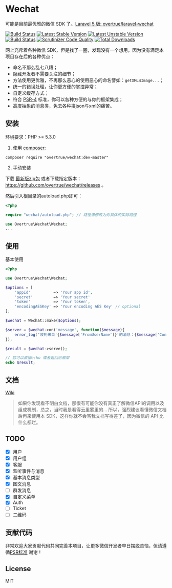 # Wechat

可能是目前最优雅的微信 SDK 了。[Laravel 5 版: overtrue/laravel-wechat](https://github.com/overtrue/laravel-wechat)

[![Build Status](https://travis-ci.org/overtrue/wechat.svg?branch=master)](https://travis-ci.org/overtrue/wechat)
[![Latest Stable Version](https://poser.pugx.org/overtrue/wechat/v/stable.svg)](https://packagist.org/packages/overtrue/wechat)
[![Latest Unstable Version](https://poser.pugx.org/overtrue/wechat/v/unstable.svg)](https://packagist.org/packages/overtrue/wechat)
[![Build Status](https://scrutinizer-ci.com/g/overtrue/wechat/badges/build.png?b=master)](https://scrutinizer-ci.com/g/overtrue/wechat/build-status/master)
[![Scrutinizer Code Quality](https://scrutinizer-ci.com/g/overtrue/wechat/badges/quality-score.png?b=master)](https://scrutinizer-ci.com/g/overtrue/wechat/?branch=master)
[![Total Downloads](https://poser.pugx.org/overtrue/wechat/downloads.svg)](https://packagist.org/packages/overtrue/wechat)

网上充斥着各种微信 SDK，但是找了一圈，发现没有一个想用，因为没有满足本项目存在后的各种优点：

 - 命名不那么乱七八糟；
 - 隐藏开发者不需要关注的细节；
 - 方法使用更优雅，不再那么恶心的使用恶心的命名譬如：`getXML4Image...`；
 - 统一的错误处理，让你更方便的掌控异常；
 - 自定义缓存方式；
 - 符合 [PSR-4](https://github.com/php-fig/fig-standards/blob/master/accepted/PSR-4-autoloader.md) 标准，你可以各种方便的与你的框架集成；
 - 高度抽象的消息类，免去各种拼json与xml的痛苦。

## 安装

环境要求：PHP >= 5.3.0

1. 使用 [composer](https://getcomposer.org/):

  ```shell
  composer require "overtrue/wechat:dev-master"
  ```

2. 手动安装

  下载 [最新版zip包](https://github.com/overtrue/wechat/archive/master.zip)  或者下载指定版本：https://github.com/overtrue/wechat/releases 。

  然后引入根目录的autoload.php即可：

  ```php
  <?php

  require "wechat/autoload.php"; // 路径请修改为你具体的实际路径

  use Overtrue\Wechat\Wechat;
  ...
  ```

## 使用

基本使用

```php
<?php

use Overtrue\Wechat\Wechat;

$options = [
    'appId'          => 'Your app id',
    'secret'         => 'Your secret'
    'token'          => 'Your token',
    'encodingAESKey' => 'Your encoding AES Key' // optional
];

$wechat = Wechat::make($options);

$server = $wechat->on('message', function($message){
    error_log("收到来自'{$message['FromUserName']}'的消息：{$message['Content']}");
});

$result = $wechat->serve();

// 您可以直接echo 或者返回给框架
echo $result;
```

## 文档

[Wiki](https://github.com/overtrue/wechat/wiki)

> 如果你发现看不明白文档，那很有可能你没有真正了解微信API的调用以及组成机制，总之，当时我是看得云里雾里的...
所以，强烈建议看懂微信文档后再来使用本 SDK，这样你就不会骂我文档写得差了，因为微信的 API 比什么都烂。

## TODO

- [x] 用户
- [x] 用户组
- [x] 客服
- [x] 监听事件与消息
- [x] 基本消息类型
- [x] 图文消息
- [ ] 群发消息
- [x] 自定义菜单
- [x] Auth
- [ ] Ticket
- [ ] 二维码

## 贡献代码

非常欢迎大家贡献代码共同完善本项目，让更多微信开发者早日摆脱苦恼，但请遵循[PSR标准](https://github.com/php-fig/fig-standards/blob/master/accepted/) 谢谢！

## License

MIT
